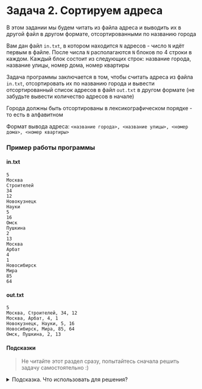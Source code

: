 # Задача 2. Сортируем адреса
В этом задании мы будем читать из файла адреса и выводить их в другой файл в другом формате, отсортированными по названию города

Вам дан файл `in.txt`, в котором находится `N` адресов - число `N` идёт первым в файле. После числа `N` располагаются `N` блоков по 4 строки в каждом. Каждый блок состоит из следующих строк: название города, название улицы, номер дома, номер квартиры

Задача программы заключается в том, чтобы считать адреса из файла `in.txt`, отсортировать их по названию города и вывести отсортированный список адресов в файл `out.txt` в другом формате (не забудьте вывести количество адресов в начале)

Города должны быть отсортированы в лексикографическом порядке - то есть в алфавитном

Формат вывода адреса: `<название города>, <название улицы>, <номер дома>, <номер квартиры>`

### Пример работы программы
#### in.txt
```
5
Москва
Строителей
34
12
Новокузнецк
Науки
5
16
Омск
Пушкина
2
13
Москва
Арбат
4
1
Новосибирск
Мира
85
64
```

#### out.txt
```
5
Москва, Строителей, 34, 12
Москва, Арбат, 4, 1
Новокузнецк, Науки, 5, 16
Новосибирск, Мира, 85, 64
Омск, Пушкина, 2, 13
```

#### Подсказки

> Не читайте этот раздел сразу, попытайтесь сначала решить задачу самостоятельно :)

<details>

<summary>Подсказка. Что использовать для решения?</summary>

Для хранения адреса создайте класс (например, `address`). В нём будут поля для хранения названий города и улицы (`std::string`), а также номеров дома и квартиры (`int`)

Создайте в вашем классе конструктор с параметрами, чтобы нельзя было создать пустой адрес

Создайте в вашем классе метод, который собирает строку для вывода в файл (можно назвать его, например, `get_output_address`). Метод будет возвращать значение типа `std::string`

Не забудьте сделать ваши поля приватными - так инкапсуляция вашего класса станет лучше, так как будет меньше потенциальных связей с внешним кодом

Для хранения всех адресов заведите динамический массив типа `address*` - для хранения экземпляров вашего класса

Для считывания адресов используйте цикл `for`

Для сортировки создайте функцию `void sort(address* addresses, int size)`, в которой примените один из известных вам алгоритмов сортировки

Для работы с файлом в режиме чтения используйте класс `std::ifstream`

Для работы с файлом в режиме записи используйте класс `std::ofstream`

</details>